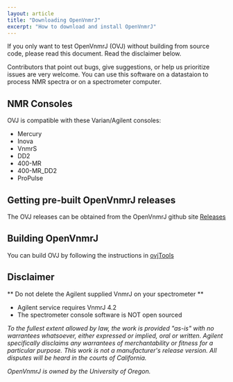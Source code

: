 ```yaml
---
layout: article
title: "Downloading OpenVnmrJ"
excerpt: "How to download and install OpenVnmrJ"
---
```


If you only want to test OpenVnmrJ (OVJ) without building from source code, please read this document. Read the disclaimer below.

Contributors that point out bugs, give suggestions, or help us prioritize issues are very welcome. You can use this software on a datastaion to process NMR spectra or on a spectrometer computer. 

## NMR Consoles ##

OVJ is compatible with these Varian/Agilent consoles:
 * Mercury
 * Inova
 * VnmrS
 * DD2
 * 400-MR
 * 400-MR_DD2
 * ProPulse

## Getting pre-built OpenVnmrJ releases ##

The OVJ releases can be obtained from the OpenVnmrJ github site [Releases](https://github.com/OpenVnmrJ/OpenVnmrJ/releases)

## Building OpenVnmrJ ##

You can build OVJ by following the instructions in [ovjTools](https://github.com/OpenVnmrJ/ovjTools)

## Disclaimer

** Do not delete the Agilent supplied VnmrJ on your spectrometer **

* Agilent service requires VnmrJ 4.2
* The spectrometer console software is NOT open sourced


*To the fullest extent allowed by law, the work is provided "as-is" with no warrantees whatsoever, either expressed or implied, oral or written. Agilent specifically disclaims any warrantees of merchantability or fitness for a particular purpose. This work is not a manufacturer's release version. All disputes will be heard in the courts of California.*

*OpenVnmrJ is owned by the University of Oregon.*
